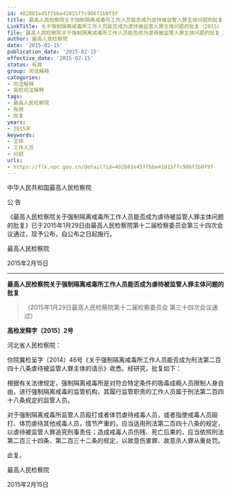 ```yaml
---
id: 402881e45ffbbe41015ffc906f1b0f9f
title: 最高人民检察院关于强制隔离戒毒所工作人员能否成为虐待被监管人罪主体问题的批复
LinkTitle: 关于强制隔离戒毒所工作人员能否成为虐待被监管人罪主体问题的批复（2015）
file: 最高人民检察院关于强制隔离戒毒所工作人员能否成为虐待被监管人罪主体问题的批复_20150215_402881e45ffbbe41015ffc906f1b0f9f.docx
author: 最高人民检察院
date: '2015-02-15'
publication_date: '2015-02-15'
effective_date: '2015-02-15'
status: 有效
group: 司法解释
categories:
- 司法解释
- 高检司法解释
tags:
- 最高人民检察院
- 有效
- 批复
years:
- 2015年
keywords:
- 主体
- 工作人员
- 问题
urls:
- https://flk.npc.gov.cn/detail?id=402881e45ffbbe41015ffc906f1b0f9f
---
```


中华人民共和国最高人民检察院

公 告

《最高人民检察院关于强制隔离戒毒所工作人员能否成为虐待被监管人罪主体问题的批复》已于2015年1月29日由最高人民检察院第十二届检察委员会第三十四次会议通过，现予公布，自公布之日起施行。

最高人民检察院

2015年2月15日

---

**最高人民检察院关于强制隔离戒毒所工作人员能否成为虐待被监管人罪主体问题的批复**

> （2015年1月29日最高人民检察院第十二届检察委员会
> 第三十四次会议通过）

**高检发释字〔2015〕2号**

河北省人民检察院：

你院冀检呈字〔2014〕46号《关于强制隔离戒毒所工作人员能否成为刑法第二百四十八条虐待被监管人罪主体的请示》收悉。经研究，批复如下：

根据有关法律规定，强制隔离戒毒所是对符合特定条件的吸毒成瘾人员限制人身自由，进行强制隔离戒毒的监管机构，其履行监管职责的工作人员属于刑法第二百四十八条规定的监管人员。

对于强制隔离戒毒所监管人员殴打或者体罚虐待戒毒人员，或者指使戒毒人员殴打、体罚虐待其他戒毒人员，情节严重的，应当适用刑法第二百四十八条的规定，以虐待被监管人罪追究刑事责任；造成戒毒人员伤残、死亡后果的，应当依照刑法第二百三十四条、第二百三十二条的规定，以故意伤害罪、故意杀人罪从重处罚。

此复。

最高人民检察院

2015年2月15日
